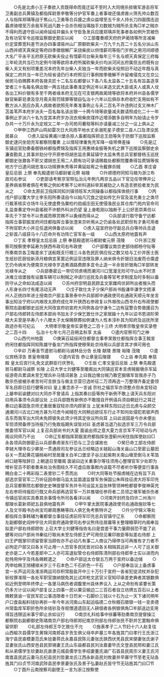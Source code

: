 <!-- { "loadSidebar": true } -->
　　○先是北虏小王子奏欲入贡既得命而竟迁延不至时入大同境杀掠墩军游击将军卫勇副总兵黄镇及都指挥尉景李敬等分护官军番上者事竣还值虏酋火筛先帅众数百人与指挥郑瑀等战于焦山儿卫勇等合兵援之虏众益增至五千余人持长刀四面围击迨暮虏骑增至万余我军死战凡数十合杀伤相当瑀独手刃数贼为贼所杀支角□羊之贼亦不得利而退守臣以闻命延绥并偏头关守臣急发兵应援郑瑀并死事者各如例升赏被伤及有功官军令巡按监察御史勘实以闻
　　○工部覆奏顺天府府尹蔺琦等所言减柴价定营葬宽科差节派办四事谓易州山厂原额砍柴夫一万九千九百二十五名分派山东山西并顺天真保定等府四季徵银解厂采烧柴炭以供惜薪司等衙门岁例之用河间顺德大名广平永平五府原无砍柴夫役止有惜薪司台柴夫每年三千名与顺天真保定三府每三年轮流共当已为定例今琦等欲将本府所属砍柴夫价均派河间五府属但五府既有台柴人夫又有别项重差况本府先年台柴人夫独当一年而砍柴夫役照旧不动近年既与真保定二府共当一年已为轻省请仍行本府照见行事例按季徵解不许留难侵克又在京公侯驸马伯赐葬本府各拨夫匠十二名左右都督以下各八名太监各二十五名有旨盖造享堂者三十名每名俱出银一两五钱此事奏准定例近年以来造文武大臣或夫人或真人坟各出工料价银有多至千两者缘本府无见在可支银两故蔺琦等欲将本府并州县各儒学缺官柴薪皂隶及空月斋夫赃罚赎罪等银自弘治十六年以后俱存本府收贮支用如有不敷方派人民应办真人病故者欲照先年奏准事例止与夫二百名不许违例过支又神木厂苫盖苇芦本府岁派夫一百名每名该出银一十两今琦等欲量减夫数请照成化二十一年事例止岁派六十名为宜其本府岁办浣衣局柴炭煤炸近增添数多自明年为始请止令岁办共一十万斤永为定规又二年一办司苑司薥秸等料亦请量减三分之一议上俱从之
　　○甲申江西庐山鸣如雷次日大风雨平地水丈余溺死星子德安二县人口及漂没民居甚众
　　○虏入延绥黄甫川堡杀掠人畜都指挥把总王勋等失于防御下巡按监察御史逮问坐勋充军都察院覆奏  上以情轻律重免充军降一级带俸差操
　　○先是辽东镇巡官劾奏备御铁岭都指费锦及指挥王用惠绮金振等失机之罪下巡按监察御史余濂查勘具上其事并劾分守开原参将胡忠监丞黄延镇守太监朱秀总兵官都督杨玉巡抚都御史张鼐各不职又谓胡忠王用二人颇有功可录请赐裁处都察院覆奏得旨费锦等俟地方宁日逮问胡忠准以功赎罪朱秀等并黄延姑宥之令戴罪杀贼
　　○乙酉  孝庄睿皇后忌辰  上祭  奉先殿遣驸马都尉崔元祭  裕陵
　　○升顺德府同知马辂为浙江布政司右参议
　　○吏部请考察京官照弘治元年例凡两京五品以下官见任带俸并公差养病省祭者俱在考察之例如考察不公听科道紏举其被劾之人有造言摭拾者发为民从之
　　○命太原前卫指挥同知刘镇领班军大同操备以都指挥体统行事
　　○丙戌户部议覆大学士李东阳所奏请自今以始凡冗食之徒如传乞升官及滥充勇士之类尽行裁革核实仓场牛马无使虚费刍粟检约勋戚庄田无使侵渔民业其仓库门苑内官命司礼监查奏定夺州县徭税不许额外科派仍望  皇上奋乾刚以独断于上公好恶崇素俭以率先于下禁令不以贵戚而移赏赐不以夤缘而得从之
　　○兵部请行取守备宁远都指挥佥事郭振宣府间住都指挥佥事张澄来京听用从之仍谕各处武职但有才勇可用者不拘官职大小并见任退闲俱备访以闻
　　○虏入寇宣府协守副总兵白等帅兵击退之斩首八级获马十八匹命升有功阵亡官军各一级
　　○山西太原府地震有声
　　○丁亥  孝穆皇太后忌辰  上祭  奉慈殿遣驸马都尉崔元祭  茂陵
　　○升浙江按察司按察使李延寿为狭西布政司右布政使
　　○户部覆议南京吏部侍郎杨守阯等所奏南京各卫每差余丁送船既支行粮三斗各色民匠俱应役之数又给与工价并医士医生纸钞匠厨役新添月粮俱宜革罢近例运官违限及罪人纳米俱令折银旧法废而仓廪虚乞仍令纳米为便南京光禄寺岁造煮酒路费颇多宜令止造一半余皆折银角□羊部转发光禄寺从之
　　○兵部奏密云一带切邻虏境而潮河川口宽漫无险可守山水不时溃决难立垣堡独有设置车辆可以制贼之冲请行巡抚及兵备等官考求制度及时多制以备防守从之命如法成造以闻
　　○苏州府崇明县民顾孟文家雌鸡伏卵所出者猴头而人形身长四寸有尾活动无声
　　○戊子致仕太子少保户部尚书殷谦卒谦字文捂涿州人正统四年进士授南京户部主事景泰中升兵部郎中通政使司右通政天顺元年坐言事出知汝宁府以内艰改太原府成化年升狭西右参政复以外艰改山西寻升右布政使都察院右副都御史巡抚大同改宣府初宣府大同例各自守谦令二边有寇警合势救援召为户部右侍郎转左侍郎本部尚书加太子少保乞致仕许之家居踰十九年以诏书恩进阶荣禄大夫至是卒寿八十八赠太子太保赐祭葬如例谦为人性本淳朴其为知府及巡抚所至政迹亦有可纪云
　　大明孝宗敬皇帝实录卷之二百十三终
大明孝宗敬皇帝实录卷之二百十四
　　弘治十七年七月己丑朔孟秋享  太庙
　　○遣内官祭司门之神
　　○山西代州地震
　　○庚寅召延绥闲住都督佥事李杲致仕都指挥佥事王戟宣府闲住都指挥同知陈雄守备龙门所指挥使穆荣赴京待用以兵部言其才俱可用也
　　○辛卯  万寿圣节遣驸马都尉马诚林岳分告  长陵  献陵  景陵  裕陵  茂陵
　　○遣仪宾杨淳告  景皇帝陵寝
　　○遣内官告  恭让章皇后陵寝
　　○上诣  奉先殿  奉慈殿  皇太后宫行礼免文武群臣行庆贺礼
　　○壬辰  仁孝文皇后忌辰  上祭  奉先殿遣驸马都尉马诚祭  长陵  上召大学士刘健等至暖阁出大同镇巡官本言虏贼掘墩杀军延绥游奇兵累调未至乞增兵补马情词甚急  上曰我边墩台贼乃敢穵掘墩军皆我赤子乃敢杀伤彼被杀者苦何可言朕当与做主京营已选听征二万须再选一万整理齐备定委领军名目即日启行健等对曰  皇上重念赤子一言诚  宗社之福京军亦须整点但未宜轻动  上屡申前谕健对曰大同亦不曾请兵  上指其奏曰臣等拘于新例不敢上请天兵东阳对曰用兵事须令兵部议处  上曰兵部既有新例亦不敢擅自开例请兵须自朝廷行之耳迁奏曰边事固急京师尤重居重驭轻亦须内顾家当  上犹未释东阳曰近日北虏与朵颜交通潮河川古北口地方甚为可虑今闻贼在大同稍远欲往东行止不知何处侵犯若彼声西击东而我军出大同未免顾彼失此须少待其定徐议所向耳  上曰此说固是今亦未便出军但须预备停当待报乃行免致临期失误皆对曰  圣虑甚当退乃拟选京军三万令兵部推委领军官以闻  上复召兵部尚书刘大夏  面谕出师之意大夏力言京军不可轻动与内阁议同师乃不出
　　○命辽东都指挥郭振宣府都指挥张澄蓟州闲住指挥使赵曰□永各领兵防御密云以兵部奏虏渐东行恐与三卫合谋故也
　　○癸巳命工部左侍郎李鐩大理寺右少卿吴一贯通政司左参议丛兰经略边关鐩起山海关庙山口至密云墓田谷关一贯起黄花镇桃峪村至居庸关白羊口堡坚子谷兰起紫荆关南山墩至倒马关苇箔岭口鐩等陛辞日  上朝退召至暖阁  面谕曰边关重事尔等往须用心整理官军少处即为增补官员不职者奏来处治务图经久不可虚应故事敕内该载不尽者听尔等便宜行事各赐白金二十两彩叚二表里钞二千贯而出
　　○时大同等处节报虏贼在边有旨下兵部选京营官军二万听征因命御马监太监苗逵监督军务保国公朱晖挂征虏大将军印充总兵官都察院右都御史史琳提督军务并令司设监太监张林管领神枪都督李俊神英充左右参将待报启行既又命兵部再选官军一万并推堪任参将者二员领之墩军被杀伤者令镇巡官阅实具奏其余事情令所司各看详以闻
　　○河南开封府及钧许二州洧川鄢陵长葛新郑祀五县俱地震有声
　　○甲午掌太医院事通政使司右通政施钦等七人及文华殿书办尚宝司卿周惠畴等四人俱乞免考察特许之
　　○升分守锦义等处都指挥佥事韩辅为署都督佥事挂征虏前将军印充总兵官镇守辽东
　　○命都察院左副都御史阎仲宇往大同宣府通政使司右参议熊伟往居庸等关整理粮草时内阁奉旨拟差户部右侍郎顾佐  上召大学士刘健等指佐名曰是尝差干事力量颇弱恐不能了此健等对曰户部尚书秦纮行取尚未至左侍郎王俨可用但见署印故臣等拟差右侍郎  上曰王俨既掌印须留管家当顾佐亦不必动凡有事二人商议乃得停当可再推有才力者不必拘定户部又曰各关可止用一人恐官多民扰皆对曰各关相隔其远非一人可了巡关御史亦是二人今若差郎中二人亦可耳退拟管仓右侍郎陈清刑部右侍郎李士实以进而内批特用仲宇及伟各赐敕遣之
　　○命户部运太仓银五万两于宣府以备边储
　　○丙申给韩王旭櫏禄米岁三千石本色二千石折色一千石
　　○户部奉旨议上备虏事宜一长芦运司及淮浙两运司存积常股盐开中三十万引于宣府一各省犯徒流杖并杂犯斩绞罪准赎一各处军职官旗纳银免其比试并枪文武官义官知印承差吏典者其银数俱如近例至明年终停止一各堡马病伤者调腹里州县休养议入  上从之命别有紧要长策仍多方计议以闻户部复议上四事一民以粟豆输边二三百石者自立坊牌五百石以上者赐敕褒谕一官民军匠公事违限者十日罚米一石脚价三钱以十石为止一天下诸司明年户口食盐船料钱钞再折一年今年派河南山东起运临德二仓秋粮石徵银一钱一变卖德州常盈库军职折色所余钱钞及寺观僧道遗田无人耕佃者各例银俱角□羊部送边支用得旨违限运米事宁即止余如议行
　　○南京礼科给事中徐蕃等劾奏南京提督操江都察院右副都御史陈璚南京户部右侍郎郑纪南京刑部左侍郎张抚不职并乞罢黜命俱留供职
　　○礼部左侍郎王华乞致仕不允
　　○旌表孝子二人节妇十六人赵复往山西榆次县儒学生黄锦河南郏县岁贡生俱父母卒庐墓三年各旌其门曰孝行王氏浙江海宁县民查模妻范氏朱铨妻蒋氏永嘉县民陈元妻张氏狭西伏羌县民宋棨妻张氏谢子显妻张氏山西安邑县民郭锡妻王氏山东益都县民刘汝嘉妻毕氏文登县民邢和妻江氏和从弟儒学生钦妻赵氏直隶元城县儒学生李绍妻董氏湖广石首县民周宗义妻王氏河南嵩县民武云妻马氏杞县民刘哲妻龙氏江西永新县民刘攸妻并早寡守节至老无玷各旌其门曰贞节河南武陟县民李景妻张氏及景子弘妻赵氏皆守节无玷旌其门曰□节
　　○丁酉升云南按察司副使王一言为浙江按察使
